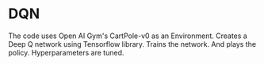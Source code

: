 # DQN
The code uses Open AI Gym's CartPole-v0 as an Environment.
Creates a Deep Q network using Tensorflow library.
Trains the network.
And plays the policy.
Hyperparameters are tuned.
